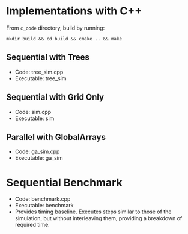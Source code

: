 # Implementations with C++

From `c_code` directory, build by running:

`mkdir build && cd build && cmake .. && make`

## Sequential with Trees

- Code: tree\_sim.cpp
- Executable: tree\_sim

## Sequential with Grid Only

- Code: sim.cpp
- Executable: sim

## Parallel with GlobalArrays

- Code: ga\_sim.cpp
- Executable: ga\_sim

# Sequential Benchmark

- Code: benchmark.cpp
- Executable: benchmark
- Provides timing baseline. Executes steps similar to those of the simulation, but without interleaving them, providing a breakdown of required time.


